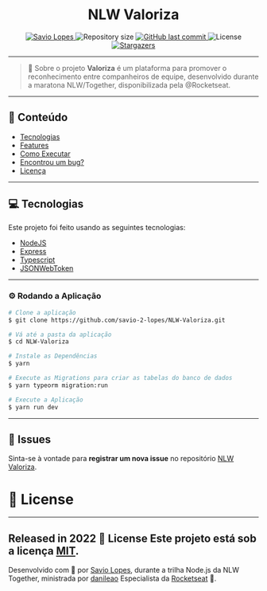 <h1 align="center">NLW Valoriza</h1>

<p align="center">	
   <a href="https://www.linkedin.com/in/savio-lopes/">
      <img alt="Savio Lopes" src="https://img.shields.io/badge/Savio Lopes-8cc84c?style=flat&logo=Linkedin&logoColor=white" />
   </a>
  <img alt="Repository size" src="https://img.shields.io/github/repo-size/savio-2-lopes/NLW-Valoriza?color=8cc84c">
  <a href="https://github.com/savio-2-lopes/NLW-Valoriza/commits/main">
    <img alt="GitHub last commit" src="https://img.shields.io/github/last-commit/savio-2-lopes/NLW-Valoriza?color=8cc84c">
  </a> 
  <img alt="License" src="https://img.shields.io/badge/license-MIT-8cc84c">
  <a href="https://github.com/savio-2-lopes/NLW-Valoriza/stargazers">
    <img alt="Stargazers" src="https://img.shields.io/github/stars/savio-2-lopes/NLW-Valoriza?color=8cc84c&logo=github">
  </a>
</p>

---

> :rocket: Sobre o projeto
**Valoriza** é um plataforma para promover o reconhecimento entre companheiros de equipe, desenvolvido durante a 
maratona NLW/Together, disponibilizada pela @Rocketseat.

---

## :pushpin: Conteúdo

* [Tecnologias](#computer-technologies)
* [Features](#rocket-features)
* [Como Executar](#construction_worker-how-to-run)
* [Encontrou um bug?](#bug-issues)
* [Licença](#closed_book-license)

---

## :computer: Tecnologias 
Este projeto foi feito usando as seguintes tecnologias:

* [NodeJS](https://nodejs.org/en/)      
* [Express](https://expressjs.com/)   
* [Typescript](https://www.typescriptlang.org/)
* [JSONWebToken](https://github.com/auth0/node-jsonwebtoken#readme)   

---

### ⚙️ Rodando a Aplicação

```bash
# Clone a aplicação
$ git clone https://github.com/savio-2-lopes/NLW-Valoriza.git

# Vá até a pasta da aplicação
$ cd NLW-Valoriza

# Instale as Dependências
$ yarn

# Execute as Migrations para criar as tabelas do banco de dados
$ yarn typeorm migration:run

# Execute a Aplicação
$ yarn run dev
```

---

## :bug: Issues

Sinta-se à vontade para **registrar um nova issue** no repositório [NLW Valoriza](https://github.com/savio-2-lopes/NLW-Valoriza/issues).

# :closed_book: License
---
Released in 2022 :closed_book: License
Este projeto está sob a licença [MIT](./LICENSE).
---

Desenvolvido com 💜 por [Savio Lopes](https://github.com/savio-2-lopes), durante a trilha Node.js da NLW Together, ministrada por [danileao](https://github.com/danileao) Especialista da [Rocketseat](https://github.com/rocketseat-education) 🚀.